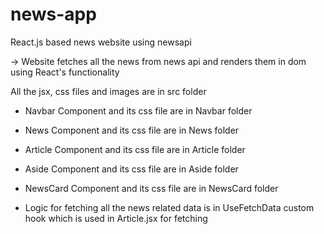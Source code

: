 # news-app
React.js based news website using newsapi

-> Website fetches all the news from news api and renders them in dom using React's functionality

All the jsx, css files and images are in src folder
- Navbar Component and its css file are in Navbar folder
- News Component and its css file are in News folder
- Article Component and its css file are in Article folder
- Aside Component and its css file are in Aside folder
- NewsCard Component and its css file are in NewsCard folder
  
- Logic for fetching all the news related data is in UseFetchData custom hook which is used in Article.jsx for fetching    


